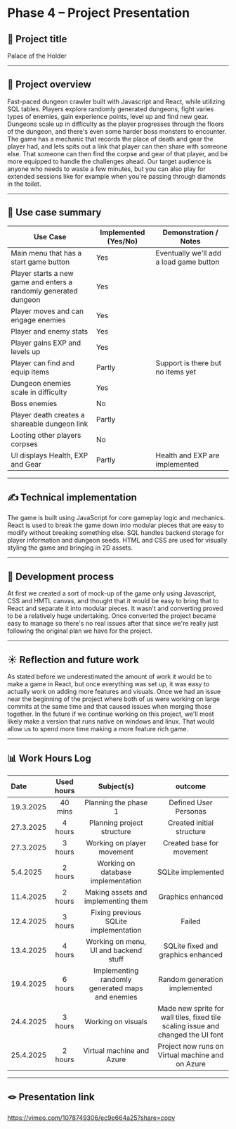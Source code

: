 # Phase 4 – Project Presentation


## 🎯 Project title

Palace of the Holder

---

## 📝 Project overview


Fast-paced dungeon crawler built with Javascript and React, while utilizing SQL tables. Players explore randomly generated dungeons, fight varies types of enemies, gain experience points, level up and find new gear. Dungeons scale up in difficulty  as the player progresses through the floors of the dungeon, and there's even some harder boss monsters to encounter. The game has a mechanic that records the place of death and gear the player had, and lets spits out a link that player can then share with someone else. That someone can then find the corpse and gear of that player, and be more equipped to handle the challenges ahead. Our target audience is anyone who needs to waste a few minutes, but you can also play for extended sessions like for example when you're passing through diamonds in the toilet.



---

## 📌 Use case summary


| Use Case | Implemented (Yes/No) | Demonstration / Notes |
|----------|----------------------|------------------------|
| Main menu that has a start game button | Yes | Eventually we'll add a load game button |
| Player starts a new game and enters a randomly generated dungeon | Yes |  |
| Player moves and can engage enemies | Yes | |
| Player and enemy stats | Yes | |
| Player gains EXP and levels up | Yes | |
| Player can find and equip items | Partly | Support is there but no items yet |
| Dungeon enemies scale in difficulty | Yes | |
| Boss enemies | No | |
| Player death creates a shareable dungeon link | Partly | |
| Looting other players corpses | No | |
| UI displays Health, EXP and Gear | Partly | Health and EXP are implemented |



---

## ✍️ Technical implementation

The game is built using JavaScript for core gameplay logic and mechanics. React is used to break the game down into modular pieces that are easy to modify without breaking something else. SQL handles backend storage for player information and dungeon seeds. HTML and CSS are used for visually styling the game and bringing in 2D assets.

---

## 🚂 Development process

At first we created a sort of mock-up of the game only using Javascript, CSS and HMTL canvas, and thought that it would be easy to bring that to React and separate it into modular pieces. It wasn't and converting proved to be a relatively huge undertaking. Once converted the project became easy to manage so there's no real issues after that since we're really just following the original plan we have for the project. 

---

## ☀️ Reflection and future work

As stated before we underestimated the amount of work it would be to make a game in React, but once everything was set up, it was easy to actually work on adding more features and visuals. Once we had an issue near the beginning of the project where both of us were working on large commits at the same time and that caused issues when merging those together. In the future if we continue working on this project, we'll most likely make a version that runs native on windows and linux. That would allow us to spend more time making a more feature rich game.

---

## 📊 Work Hours Log


| Date  | Used hours | Subject(s) |  outcome |
| :---  |     :---:      |     :---:      |     :---:      |
| 19.3.2025 | 40 mins | Planning the phase 1  | Defined User Personas  |
| 27.3.2025 | 4 hours | Planning project structure | Created initial structure |
| 27.3.2025 | 3 hours | Working on player movement | Created base for movement |
| 5.4.2025 | 2 hours | Working on database implementation | SQLite implemented |
| 11.4.2025 | 2 hours | Making assets and implementing them | Graphics enhanced |
| 12.4.2025 | 3 hours | Fixing previous SQLite implementation | Failed |
| 13.4.2025 | 4 hours | Working on menu, UI and backend stuff | SQLite fixed and graphics enhanced |
| 19.4.2025 | 6 hours | Implementing randomly generated maps and enemies | Random generation implemented |
| 24.4.2025 | 3 hours | Working on visuals | Made new sprite for wall tiles, fixed tile scaling issue and changed the UI font |
| 25.4.2025 | 2 hours | Virtual machine and Azure | Project now runs on Virtual machine and on Azure |

---

## 🪢 Presentation link

https://vimeo.com/1078749306/ec9e664a25?share=copy
